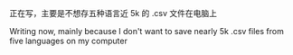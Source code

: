 正在写，主要是不想存五种语言近 5k 的 .csv 文件在电脑上

Writing now, mainly because I don't want to save nearly 5k .csv files from five languages on my computer
